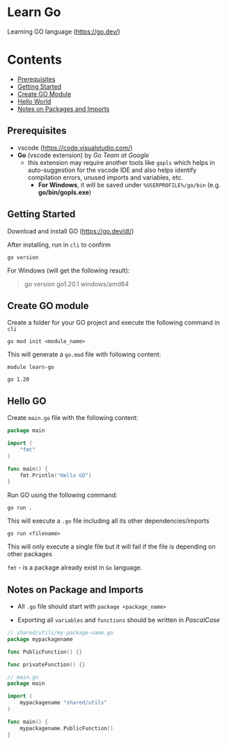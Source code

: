 # Learn Go

Learning GO language (https://go.dev/)

# Contents

- [Prerequisites](#prerequisites)
- [Getting Started](#getting-started)
- [Create GO Module](#create-go-module)
- [Hello World](#hello-go)
- [Notes on Packages and Imports](#notes-on-package-and-imports)

## Prerequisites

- vscode (https://code.visualstudio.com/)
- **Go** (vscode extension) by _Go Team at Google_
  - this extension may require another tools like `gopls` which helps in auto-suggestion for the vscode IDE and also helps identify compilation errors, unused imports and variables, etc.
    - **For Windows**, it will be saved under `%USERPROFILE%/go/bin` (e.g. **go/bin/gopls.exe**)

## Getting Started

Download and install GO (https://go.dev/dl/)

After installing, run in `cli` to confirm

```
go version
```

For Windows (will get the following result):

> go version go1.20.1 windows/amd64

## Create GO module

Create a folder for your GO project and execute the following command in `cli`

```
go mod init <module_name>
```

This will generate a `go.mod` file with following content:

```
module learn-go

go 1.20
```

## Hello GO

Create `main.go` file with the following content:

```go
package main

import (
    "fmt"
)

func main() {
    fmt.Println("Hello GO")
}
```

Run GO using the following command:

```
go run .
```

This will execute a `.go` file including all its other dependencies/imports

```
go run <filename>
```

This will only execute a single file but it will fail if the file is depending on other packages

`fmt` - is a package already exist in `Go` language.

## Notes on Package and Imports

- All `.go` file should start with `package <package_name>`

- Exporting all `variables` and `functions` should be written in _PascalCase_

```go
// shared/utils/my-package-name.go
package mypackagename

func PublicFunction() {}

func privateFunction() {}
```

```go
// main.go
package main

import (
    mypackagename "shared/utils"
)

func main() {
    mypackagename.PublicFunction()
}
```
